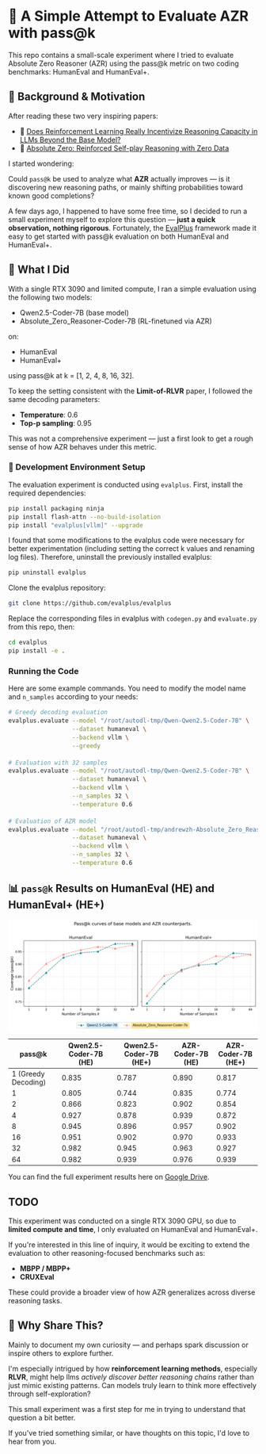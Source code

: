 # 🧪 A Simple Attempt to Evaluate AZR with pass@k

This repo contains a small-scale experiment where I tried to evaluate Absolute Zero Reasoner (AZR) using the pass@k metric on two coding benchmarks: HumanEval and HumanEval+.

## 🌱 Background & Motivation

After reading these two very inspiring papers:
* 📄 [Does Reinforcement Learning Really Incentivize Reasoning Capacity in LLMs Beyond the Base Model?](https://arxiv.org/pdf/2504.13837)
* 📄 [Absolute Zero: Reinforced Self-play Reasoning with Zero Data](https://arxiv.org/pdf/2505.03335)


I started wondering:

Could `pass@k` be used to analyze what **AZR** actually improves — is it discovering new reasoning paths, or mainly shifting probabilities toward known good completions?

A few days ago, I happened to have some free time, so I decided to run a small experiment myself to explore this question — **just a quick observation, nothing rigorous**. Fortunately, the [EvalPlus](https://github.com/evalplus/evalplus) framework made it easy to get started with pass@k evaluation on both HumanEval and HumanEval+.

## 🚧 What I Did

With a single RTX 3090 and limited compute, I ran a simple evaluation using the following two models:
* Qwen2.5-Coder-7B (base model)
* Absolute_Zero_Reasoner-Coder-7B (RL-finetuned via AZR)

on:
* HumanEval
* HumanEval+

using pass@k at k = [1, 2, 4, 8, 16, 32]. 

To keep the setting consistent with the **Limit-of-RLVR** paper, I followed the same decoding parameters:

- **Temperature**: 0.6  
- **Top-p sampling**: 0.95

This was not a comprehensive experiment — just a first look to get a rough sense of how AZR behaves under this metric.


### 🔧 Development Environment Setup

The evaluation experiment is conducted using `evalplus`. First, install the required dependencies:
```bash
pip install packaging ninja
pip install flash-attn --no-build-isolation
pip install "evalplus[vllm]" --upgrade
```

I found that some modifications to the evalplus code were necessary for better experimentation (including setting the correct k values and renaming log files). Therefore, uninstall the previously installed evalplus:

```bash
pip uninstall evalplus
```

Clone the evalplus repository:
```bash
git clone https://github.com/evalplus/evalplus
```

Replace the corresponding files in evalplus with `codegen.py` and `evaluate.py` from this repo, then:
```bash
cd evalplus
pip install -e .
```


### Running the Code

Here are some example commands. You need to modify the model name and `n_samples` according to your needs:
```bash
# Greedy decoding evaluation
evalplus.evaluate --model "/root/autodl-tmp/Qwen-Qwen2.5-Coder-7B" \
                  --dataset humaneval \
                  --backend vllm \
                  --greedy

# Evaluation with 32 samples
evalplus.evaluate --model "/root/autodl-tmp/Qwen-Qwen2.5-Coder-7B" \
                  --dataset humaneval \
                  --backend vllm \
                  --n_samples 32 \
                  --temperature 0.6

# Evaluation of AZR model
evalplus.evaluate --model "/root/autodl-tmp/andrewzh-Absolute_Zero_Reasoner-Coder-7b" \
                  --dataset humaneval \
                  --backend vllm \
                  --n_samples 32 \
                  --temperature 0.6
```




## 📊 `pass@k` Results on HumanEval (HE) and HumanEval+ (HE+)

![plot](./pass@k_curves.png)

| pass@k               | Qwen2.5-Coder-7B (HE) | Qwen2.5-Coder-7B (HE+) | AZR-Coder-7B (HE) | AZR-Coder-7B (HE+) |
|----------------------|-----------------------|-------------------------|--------------------|---------------------|
| 1 (Greedy Decoding)  | 0.835                 | 0.787                   | 0.890              | 0.817               |
| 1                    | 0.805                 | 0.744                   | 0.835              | 0.774               |
| 2                    | 0.866                 | 0.823                   | 0.902              | 0.854               |
| 4                    | 0.927                 | 0.878                   | 0.939              | 0.872               |
| 8                    | 0.945                 | 0.896                   | 0.957              | 0.902               |
| 16                   | 0.951                 | 0.902                   | 0.970              | 0.933               |
| 32                   | 0.982                 | 0.945                   | 0.963              | 0.927               |
| 64                   | 0.982                 | 0.939                   | 0.976              | 0.939               |

You can find the full experiment results here on [Google Drive](https://drive.google.com/drive/folders/1WO25GWWeAUC42Qr8wvVnw8G9Y6xtYqOr?usp=sharing).



## TODO

This experiment was conducted on a single RTX 3090 GPU, so due to **limited compute and time**, I only evaluated on HumanEval and HumanEval+.

If you're interested in this line of inquiry, it would be exciting to extend the evaluation to other reasoning-focused benchmarks such as:

- **MBPP / MBPP+**
- **CRUXEval**

These could provide a broader view of how AZR generalizes across diverse reasoning tasks.


## 💬 Why Share This?

Mainly to document my own curiosity — and perhaps spark discussion or inspire others to explore further.

I'm especially intrigued by how **reinforcement learning methods**, especially **RLVR**, might help llms *actively discover better reasoning chains* rather than just mimic existing patterns. Can models truly learn to think more effectively through self-exploration?

This small experiment was a first step for me in trying to understand that question a bit better.

If you've tried something similar, or have thoughts on this topic, I'd love to hear from you.